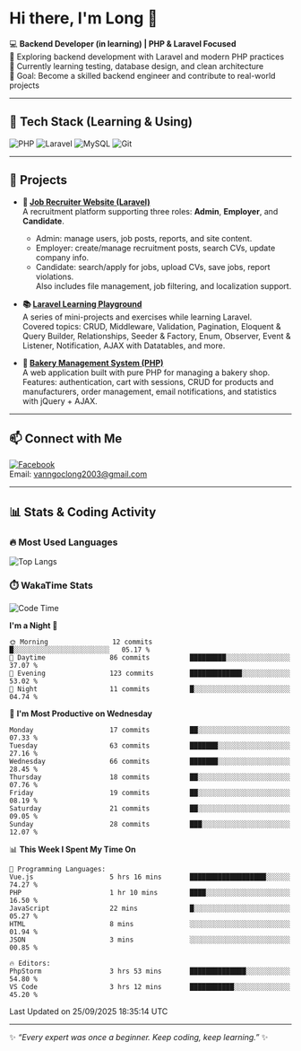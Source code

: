 # Hi there, I'm Long 👋

💻 **Backend Developer (in learning) | PHP & Laravel Focused**  
🚀 Exploring backend development with Laravel and modern PHP practices  
🌱 Currently learning testing, database design, and clean architecture  
🎯 Goal: Become a skilled backend engineer and contribute to real-world projects  

---

## 🔧 Tech Stack (Learning & Using)
![PHP](https://img.shields.io/badge/PHP-777BB4?style=for-the-badge&logo=php&logoColor=white)
![Laravel](https://img.shields.io/badge/Laravel-FF2D20?style=for-the-badge&logo=laravel&logoColor=white)
![MySQL](https://img.shields.io/badge/MySQL-005C84?style=for-the-badge&logo=mysql&logoColor=white)
![Git](https://img.shields.io/badge/Git-F05032?style=for-the-badge&logo=git&logoColor=white)

---

## 🚀 Projects

- **💼 [Job Recruiter Website (Laravel)](https://github.com/ngoclong712/web_moi_gioi_viec_lam)**  
  A recruitment platform supporting three roles: **Admin**, **Employer**, and **Candidate**.  
  - Admin: manage users, job posts, reports, and site content.  
  - Employer: create/manage recruitment posts, search CVs, update company info.  
  - Candidate: search/apply for jobs, upload CVs, save jobs, report violations.  
  Also includes file management, job filtering, and localization support.

- **📚 [Laravel Learning Playground](https://github.com/ngoclong712/web_laravel)**  
  A series of mini-projects and exercises while learning Laravel.  
  Covered topics: CRUD, Middleware, Validation, Pagination, Eloquent & Query Builder, Relationships, Seeder & Factory, Enum, Observer, Event & Listener, Notification, AJAX with Datatables, and more.  

- **🍞 [Bakery Management System (PHP)](https://github.com/ngoclong712/Bakery_Management_System)**  
  A web application built with pure PHP for managing a bakery shop.  
  Features: authentication, cart with sessions, CRUD for products and manufacturers, order management, email notifications, and statistics with jQuery + AJAX.    

---

## 📫 Connect with Me
[![Facebook](https://img.shields.io/badge/Facebook-1877F2?style=for-the-badge&logo=facebook&logoColor=white)](https://facebook.com/vanngoclong712)    
Email: vanngoclong2003@gmail.com

---

## 📊 Stats & Coding Activity

### 🔥 Most Used Languages
![Top Langs](https://github-readme-stats.vercel.app/api/top-langs/?username=ngoclong712&layout=compact&theme=radical)

### ⏱️ WakaTime Stats
<!--START_SECTION:waka-->
![Code Time](http://img.shields.io/badge/Code%20Time-44%20hrs%2029%20mins-blue)

**I'm a Night 🦉** 

```text
🌞 Morning                12 commits          █░░░░░░░░░░░░░░░░░░░░░░░░   05.17 % 
🌆 Daytime                86 commits          █████████░░░░░░░░░░░░░░░░   37.07 % 
🌃 Evening                123 commits         █████████████░░░░░░░░░░░░   53.02 % 
🌙 Night                  11 commits          █░░░░░░░░░░░░░░░░░░░░░░░░   04.74 % 
```
📅 **I'm Most Productive on Wednesday** 

```text
Monday                   17 commits          ██░░░░░░░░░░░░░░░░░░░░░░░   07.33 % 
Tuesday                  63 commits          ███████░░░░░░░░░░░░░░░░░░   27.16 % 
Wednesday                66 commits          ███████░░░░░░░░░░░░░░░░░░   28.45 % 
Thursday                 18 commits          ██░░░░░░░░░░░░░░░░░░░░░░░   07.76 % 
Friday                   19 commits          ██░░░░░░░░░░░░░░░░░░░░░░░   08.19 % 
Saturday                 21 commits          ██░░░░░░░░░░░░░░░░░░░░░░░   09.05 % 
Sunday                   28 commits          ███░░░░░░░░░░░░░░░░░░░░░░   12.07 % 
```


📊 **This Week I Spent My Time On** 

```text
💬 Programming Languages: 
Vue.js                   5 hrs 16 mins       ███████████████████░░░░░░   74.27 % 
PHP                      1 hr 10 mins        ████░░░░░░░░░░░░░░░░░░░░░   16.50 % 
JavaScript               22 mins             █░░░░░░░░░░░░░░░░░░░░░░░░   05.27 % 
HTML                     8 mins              ░░░░░░░░░░░░░░░░░░░░░░░░░   01.94 % 
JSON                     3 mins              ░░░░░░░░░░░░░░░░░░░░░░░░░   00.85 % 

🔥 Editors: 
PhpStorm                 3 hrs 53 mins       ██████████████░░░░░░░░░░░   54.80 % 
VS Code                  3 hrs 12 mins       ███████████░░░░░░░░░░░░░░   45.20 % 
```


 Last Updated on 25/09/2025 18:35:14 UTC
<!--END_SECTION:waka-->


---

✨ *“Every expert was once a beginner. Keep coding, keep learning.”* ✨
<!--
**ngoclong712/ngoclong712** is a ✨ _special_ ✨ repository because its `README.md` (this file) appears on your GitHub profile.

Here are some ideas to get you started:

![Long's GitHub stats](https://github-readme-stats.vercel.app/api?username=ngoclong712&show_icons=true&theme=radical)  
- 🔭 I’m currently working on ...
- 🌱 I’m currently learning ...
- 👯 I’m looking to collaborate on ...
- 🤔 I’m looking for help with ...
- 💬 Ask me about ...
- 📫 How to reach me: ...
- 😄 Pronouns: ...
- ⚡ Fun fact: ...
-->
